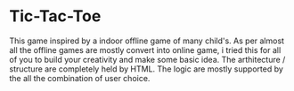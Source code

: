 # Tic-Tac-Toe
This game inspired by a indoor offline game of many child's.
As per almost all the offline games are mostly convert into online game, i tried this for all of you to build your creativity and make some basic idea.
The arthitecture / structure are completely held by HTML.
The logic are mostly supported by the all the combination of user choice.

